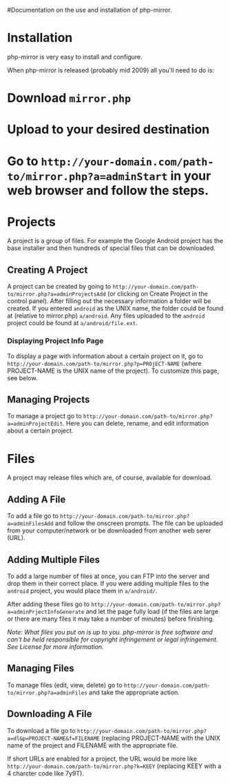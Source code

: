 #Documentation on the use and installation of php-mirror.

# Installation #

php-mirror is very easy to install and configure.

When php-mirror is released (probably mid 2009) all you'll need to do is:

# Download `mirror.php`

# Upload to your desired destination

# Go to `http://your-domain.com/path-to/mirror.php?a=adminStart` in your web browser and follow the steps.

# Projects #

A project is a group of files.  For example the Google Android project has the base installer and then hundreds of special files that can be downloaded.

## Creating A Project ##

A project can be created by going to `http://your-domain.com/path-to/mirror.php?a=adminProjectsAdd` (or clicking on Create Project in the control panel).  After filling out the necessary information a folder will be created.  If you entered `android` as the UNIX name, the folder could be found at (relative to mirror.php) `a/android`.  Any files uploaded to the `android` project could be found at `a/android/file.ext`.

### Displaying Project Info Page ###

To display a page with information about a certain project on it, go to `http://your-domain.com/path-to/mirror.php?p=PROjECT-NAME` (where PROJECT-NAME is the UNIX name of the project).  To customize this page, see below.

## Managing Projects ##

To manage a project go to `http://your-domain.com/path-to/mirror.php?a=adminProjectEdit`.  Here you can delete, rename, and edit information about a certain project.


# Files #

A project may release files which are, of course, available for download.

## Adding A File ##

To add a file go to `http://your-domain.com/path-to/mirror.php?a=adminFilesAdd` and follow the onscreen prompts.  The file can be uploaded from your computer/network or be downloaded from another web serer (URL).

## Adding Multiple Files ##

To add a large number of files at once, you can FTP into the server and drop them in their correct place.  If you were adding multiple files to the `android` project,  you would place them in `a/android/`.

After adding these files go to `http://your-domain.com/path-to/mirror.php?a=adminPrjectInfoGenerate` and let the page fully load (if the files are large or there are many files it may take a number of minutes) before finishing.

_Note:  What files you put on is up to you.  php-mirror is free software and can't be held responsible for copyright infringement or legal infringement.  See License for more information._

## Managing Files ##

To manage files (edit, view, delete) go to `http://your-domain.com/path-to/mirror.php?a=adminFiles` and take the appropriate action.

## Downloading A File ##

To download a file go to `http://your-domain.com/path-to/mirror.php?a=dl&p=PROJECT-NAME&f=FILENAME` (replacing PROJECT-NAME with the UNIX name of the project and FILENAME with the appropriate file.

If short URLs are enabled for a project, the URL would be more like `http://your-domain.com/path-to/mirror.php?k=KEEY` (replacing KEEY with a 4 charcter code like 7y9T).


